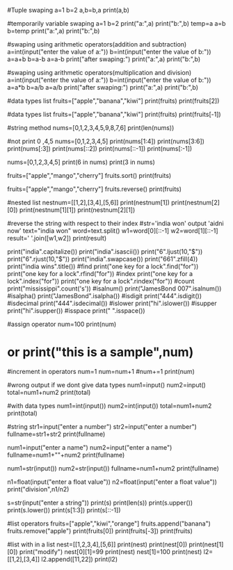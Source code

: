 #Tuple swaping
a=1
b=2
a,b=b,a
print(a,b)

#temporarily variable swaping
a=1
b=2
print("a:",a)
print("b:",b)
temp=a
a=b
b=temp
print("a:",a)
print("b:",b)

#swaping using arithmetic operators(addition and subtraction)
a=int(input("enter the value of a:"))
b=int(input("enter the value of b:"))
a=a+b
b=a-b
a=a-b
print("after swaping:")
print("a:",a)
print("b:",b)


#swaping using arithmetic operators(multiplication and division)
a=int(input("enter the value of a:"))
b=int(input("enter the value of b:"))
a=a*b
b=a/b
a=a/b
print("after swaping:")
print("a:",a)
print("b:",b)

#data types list
fruits=["apple","banana","kiwi"]
print(fruits)
print(fruits[2])

#data types list
fruits=["apple","banana","kiwi"]
print(fruits)
print(fruits[-1])

#string method
nums=[0,1,2,3,4,5,9,8,7,6]
print(len(nums))

#not print 0 ,4,5
nums=[0,1,2,3,4,5]
print(nums[1:4])
print(nums[3:6])
print(nums[:3])
print(nums[::2])
print(nums[::-1])
print(nums[:-1])

nums=[0,1,2,3,4,5]
print(6 in nums)
print(3 in nums)

fruits=["apple","mango","cherry"]
fruits.sort()
print(fruits)

fruits=["apple","mango","cherry"]
fruits.reverse()
print(fruits)

#nested list
nestnum=[[1,2],[3,4],[5,6]]
print(nestnum[1])
print(nestnum[2][0])
print(nestnum[1][1])
print(nestnum[2][1])

#reverse the string with respect to their index
#str='india won'   output 'aidni now'
text="india won"
word=text.split()
w1=word[0][::-1]
w2=word[1][::-1]
result=' '.join([w1,w2])
print(result)


print("india".capitalize())
print("india".isascii())
print("6".ljust(10,"$"))
print("6".rjust(10,"$"))
print("india".swapcase())
print("661".zfill(4))
print("india wins".title())
#find
print("one key for a lock".find("for"))
print("one key for a lock".rfind("for"))
#index
print("one key for a lock".index("for"))
print("one key for a lock".rindex("for"))
#count
print("mississippi".count('s'))
#isalnum()
print("JamesBond 007".isalnum())
#isalpha()
print("JamesBond".isalpha())
#isdigit
print("444".isdigit())
#isdecimal
print("444".isdecimal())
#islower
print("hi".islower())
#isupper
print("hi".isupper())
#isspace
print(" ".isspace())

#assign operator
num=100
print(num)
# or print("this is a sample",num)

#increment in operators
num=1
num=num+1 #num+=1
print(num)

#wrong output if we dont give data types
num1=input()
num2=input()
total=num1+num2
print(total)

#with data types
num1=int(input())
num2=int(input())
total=num1+num2
print(total)

#string
str1=input("enter a number")
str2=input("enter a number")
fullname=str1+str2
print(fullname)

num1=input("enter a name")
num2=input("enter a name")
fullname=num1+""+num2
print(fullname)

num1=str(input())
num2=str(input())
fullname=num1+num2
print(fullname)

n1=float(input("enter a float value"))
n2=float(input("enter a float value"))
print("division",n1/n2)

s=str(input("enter a string"))
print(s)
print(len(s))
print(s.upper())
print(s.lower())
print(s[1:3])
print(s[::-1])

#list operators
fruits=["apple","kiwi","orange"]
fruits.append("banana")
fruits.remove("apple")
print(fruits[0])
print(fruits[-3])
print(fruits)

#list with in a list
nest=[[1,2,3,4],[5,6]]
print(nest)
print(nest[0])
print(nest[1][0])
print("modify")
nest[0][1]=99
print(nest)
nest[1]=100
print(nest)
l2=[[1,2],[3,4]]
l2.append([11,22])
print(l2)


























